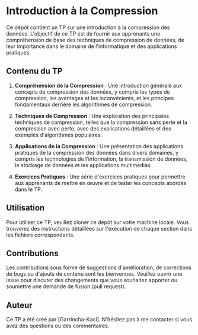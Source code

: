 # Introduction à la Compression

Ce dépôt contient un TP sur une introduction à la compression des données. L'objectif de ce TP est de fournir aux apprenants une compréhension de base des techniques de compression de données, de leur importance dans le domaine de l'informatique et des applications pratiques.

## Contenu du TP

1. **Compréhension de la Compression** : Une introduction générale aux concepts de compression des données, y compris les types de compression, les avantages et les inconvénients, et les principes fondamentaux derrière les algorithmes de compression.

2. **Techniques de Compression** : Une exploration des principales techniques de compression, telles que la compression sans perte et la compression avec perte, avec des explications détaillées et des exemples d'algorithmes populaires.

3. **Applications de la Compression** : Une présentation des applications pratiques de la compression des données dans divers domaines, y compris les technologies de l'information, la transmission de données, le stockage de données et les applications multimédias.

4. **Exercices Pratiques** : Une série d'exercices pratiques pour permettre aux apprenants de mettre en œuvre et de tester les concepts abordés dans le TP.

## Utilisation

Pour utiliser ce TP, veuillez cloner ce dépôt sur votre machine locale. Vous trouverez des instructions détaillées sur l'exécution de chaque section dans les fichiers correspondants.

## Contributions

Les contributions sous forme de suggestions d'amélioration, de corrections de bugs ou d'ajouts de contenu sont les bienvenues. Veuillez ouvrir une issue pour discuter des changements que vous souhaitez apporter ou soumettre une demande de fusion (pull request).

## Auteur

Ce TP a été créé par [Garrincha-Kaci]. N'hésitez pas à me contacter si vous avez des questions ou des commentaires.
